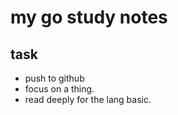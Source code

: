 
# my go study notes

## task
- push to github
- focus on a thing.
- read deeply for the lang basic.






